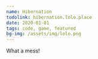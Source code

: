 ```yaml
---
name: Hibernation
todolink: hibernation.lolo.place
date: 2020-01-01
tags: code, game, featured
bg-img: /assets/img/lolo.png
---
```


What a mess!

